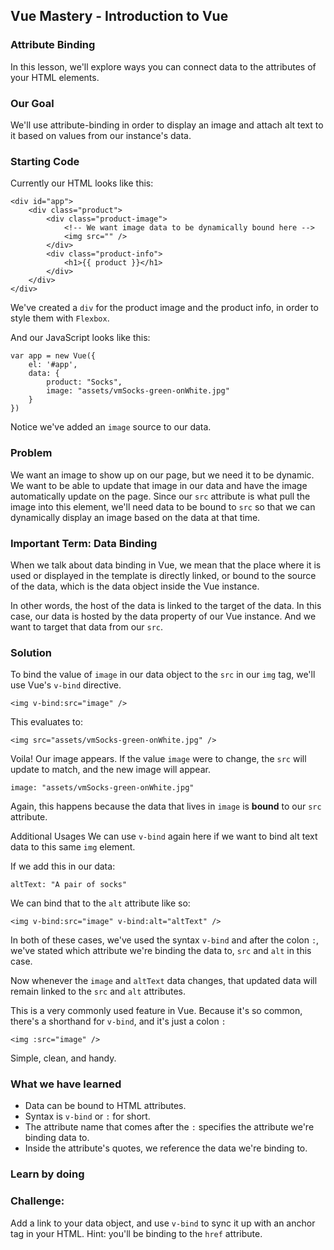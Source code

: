 ## Vue Mastery - Introduction to Vue

### Attribute Binding

In this lesson, we'll explore ways you can connect data to the attributes of your HTML elements.

### Our Goal
We'll use attribute-binding in order to display an image and attach alt text to it based on values from our instance's data.

### Starting Code
Currently our HTML looks like this:

```
<div id="app">
    <div class="product">
        <div class="product-image">
            <!-- We want image data to be dynamically bound here -->
            <img src="" />
        </div>
        <div class="product-info">
            <h1>{{ product }}</h1>
        </div>
    </div>
</div>
```

We've created a `div` for the product image and the product info, in order to style them with `Flexbox`.

And our JavaScript looks like this:

```
var app = new Vue({
    el: '#app',
    data: {
        product: "Socks",
        image: "assets/vmSocks-green-onWhite.jpg"
    }
})
```

Notice we've added an `image` source to our data.

### Problem
We want an image to show up on our page, but we need it to be dynamic. We want to be able to update that image in our data and have the image automatically update on the page. Since our `src` attribute is what pull the image into this element, we'll need data to be bound to `src` so that we can dynamically display an image based on the data at that time.

### Important Term: Data Binding
When we talk about data binding in Vue, we mean that the place where it is used or displayed in the template is directly linked, or bound to the source of the data, which is the data object inside the Vue instance.

In other words, the host of the data is linked to the target of the data. In this case, our data is hosted by the data property of our Vue instance. And we want to target that data from our `src`.

### Solution
To bind the value of `image` in our data object to the `src` in our `img` tag, we'll use Vue's `v-bind` directive.

```
<img v-bind:src="image" />
```

This evaluates to:

```
<img src="assets/vmSocks-green-onWhite.jpg" />
```

Voila! Our image appears. If the value `image` were to change, the `src` will update to match, and the new image will appear.

```
image: "assets/vmSocks-green-onWhite.jpg"
```

Again, this happens because the data that lives in `image` is __bound__ to our `src` attribute.

Additional Usages
We can use `v-bind` again here if we want to bind alt text data to this same `img` element.

If we add this in our data:

```
altText: "A pair of socks"
```

We can bind that to the `alt` attribute like so:

```
<img v-bind:src="image" v-bind:alt="altText" />
```

In both of these cases, we've used the syntax `v-bind` and after the colon `:`, we've stated which attribute we're binding the data to, `src` and `alt` in this case.

Now whenever the `image` and `altText` data changes, that updated data will remain linked to the `src` and `alt` attributes.

This is a very commonly used feature in Vue. Because it's so common, there's a shorthand for `v-bind`, and it's just a colon `:`

```
<img :src="image" />
```

Simple, clean, and handy.

### What we have learned
- Data can be bound to HTML attributes.
- Syntax is `v-bind` or `:` for short.
- The attribute name that comes after the `:` specifies the attribute we're binding data to.
- Inside the attribute's quotes, we reference the data we're binding to.

### Learn by doing
### Challenge:
Add a link to your data object, and use `v-bind` to sync it up with an anchor tag in your HTML. Hint: you'll be binding to the `href` attribute.





